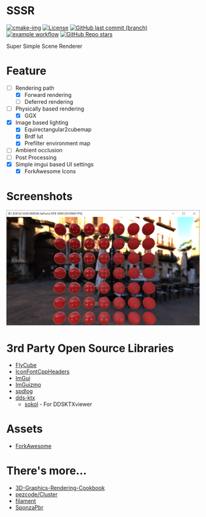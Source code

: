 # SSSR

[![cmake-img]][cmake-url]
[![License][license-img]][license-url]
[![GitHub last commit (branch)][last-commit-img]][last-commit-url]
[![example workflow][ci-img]][ci-url]
[![GitHub Repo stars][star-img]][star-url]

[cmake-img]: https://img.shields.io/badge/cmake-3.20-1f9948.svg?style=flat-square&logo=cmake
[cmake-url]: https://cmake.org/
[license-img]: https://img.shields.io/:license-mit-blue.svg?style=flat-square&logo=opensourceinitiative
[license-url]: https://opensource.org/licenses/MIT
[last-commit-img]: https://img.shields.io/github/last-commit/THISISAGOODNAME/SSSR/main?style=flat-square&logo=git
[last-commit-url]: https://github.com/THISISAGOODNAME/SSSR
[ci-img]: https://img.shields.io/github/workflow/status/THISISAGOODNAME/SSSR/Build%20with%20CMake?style=flat-square&logo=github
[ci-url]: https://github.com/THISISAGOODNAME/SSSR/actions
[star-img]: https://img.shields.io/github/stars/THISISAGOODNAME/SSSR?logo=github&style=flat-square
[star-url]: .

Super Simple Scene Renderer

# Feature

- [ ] Rendering path
  - [x] Forward rendering
  - [ ] Deferred rendering
- [ ] Physically based rendering
  - [x] GGX
- [x] Image based lighting
  - [x] Equirectangular2cubemap
  - [x] Brdf lut
  - [x] Prefilter environment map
- [ ] Ambient occlusion
- [ ] Post Processing      
- [x] Simple imgui based UI settings
  - [x] ForkAwesome Icons

# Screenshots

![Basic pbr with ibl](screenshots/Snipaste_2021-10-04_21-58-46.png)

# 3rd Party Open Source Libraries

- [FlyCube](https://github.com/andrejnau/FlyCube)
- [IconFontCppHeaders](https://github.com/juliettef/IconFontCppHeaders)
- [ImGui](https://github.com/ocornut/imgui)
- [ImGuizmo](https://github.com/CedricGuillemet/ImGuizmo)
- [spdlog](https://github.com/gabime/spdlog)
- [dds-ktx](https://github.com/septag/dds-ktx)
  - [sokol](https://github.com/floooh/sokol) - For DDSKTXviewer

# Assets

- [ForkAwesome](https://forkaweso.me/Fork-Awesome/)

# There's more…

- [3D-Graphics-Rendering-Cookbook](https://github.com/PacktPublishing/3D-Graphics-Rendering-Cookbook)
- [pezcode/Cluster](https://github.com/pezcode/Cluster)
- [filament](https://github.com/google/filament)
- [SponzaPbr](https://github.com/andrejnau/SponzaPbr)
